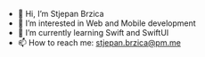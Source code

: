 - 👋 Hi, I’m Stjepan Brzica
- 👀 I’m interested in Web and Mobile development
- 🌱 I’m currently learning Swift and SwiftUI
- 📫 How to reach me: stjepan.brzica@pm.me

<!---
StipeBrzi/StipeBrzi is a ✨ special ✨ repository because its `README.md` (this file) appears on your GitHub profile.
You can click the Preview link to take a look at your changes.
--->
